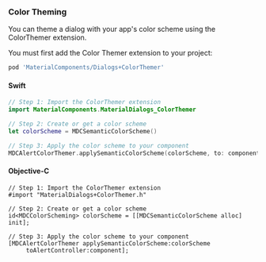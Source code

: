 ### Color Theming

You can theme a dialog with your app's color scheme using the ColorThemer extension.

You must first add the Color Themer extension to your project:

```bash
pod 'MaterialComponents/Dialogs+ColorThemer'
```

<!--<div class="material-code-render" markdown="1">-->
#### Swift
```swift
// Step 1: Import the ColorThemer extension
import MaterialComponents.MaterialDialogs_ColorThemer

// Step 2: Create or get a color scheme
let colorScheme = MDCSemanticColorScheme()

// Step 3: Apply the color scheme to your component
MDCAlertColorThemer.applySemanticColorScheme(colorScheme, to: component)
```

#### Objective-C

```objc
// Step 1: Import the ColorThemer extension
#import "MaterialDialogs+ColorThemer.h"

// Step 2: Create or get a color scheme
id<MDCColorScheming> colorScheme = [[MDCSemanticColorScheme alloc] init];

// Step 3: Apply the color scheme to your component
[MDCAlertColorThemer applySemanticColorScheme:colorScheme
     toAlertController:component];
```
<!--</div>-->
